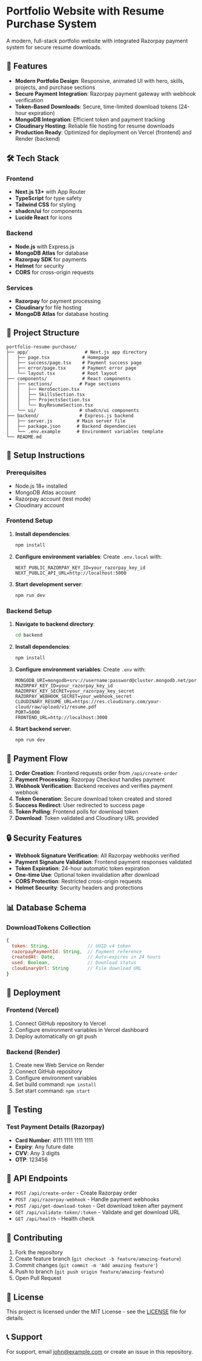 # Portfolio Website with Resume Purchase System

A modern, full-stack portfolio website with integrated Razorpay payment system for secure resume downloads.

## 🚀 Features

- **Modern Portfolio Design**: Responsive, animated UI with hero, skills, projects, and purchase sections
- **Secure Payment Integration**: Razorpay payment gateway with webhook verification
- **Token-Based Downloads**: Secure, time-limited download tokens (24-hour expiration)
- **MongoDB Integration**: Efficient token and payment tracking
- **Cloudinary Hosting**: Reliable file hosting for resume downloads
- **Production Ready**: Optimized for deployment on Vercel (frontend) and Render (backend)

## 🛠️ Tech Stack

### Frontend
- **Next.js 13+** with App Router
- **TypeScript** for type safety
- **Tailwind CSS** for styling
- **shadcn/ui** for components
- **Lucide React** for icons

### Backend
- **Node.js** with Express.js
- **MongoDB Atlas** for database
- **Razorpay SDK** for payments
- **Helmet** for security
- **CORS** for cross-origin requests

### Services
- **Razorpay** for payment processing
- **Cloudinary** for file hosting
- **MongoDB Atlas** for database hosting

## 📁 Project Structure

```
portfolio-resume-purchase/
├── app/                     # Next.js app directory
│   ├── page.tsx            # Homepage
│   ├── success/page.tsx    # Payment success page
│   ├── error/page.tsx      # Payment error page
│   └── layout.tsx          # Root layout
├── components/             # React components
│   ├── sections/          # Page sections
│   │   ├── HeroSection.tsx
│   │   ├── SkillsSection.tsx
│   │   ├── ProjectsSection.tsx
│   │   └── BuyResumeSection.tsx
│   └── ui/                # shadcn/ui components
├── backend/               # Express.js backend
│   ├── server.js         # Main server file
│   ├── package.json      # Backend dependencies
│   └── .env.example      # Environment variables template
└── README.md
```

## 🔧 Setup Instructions

### Prerequisites
- Node.js 18+ installed
- MongoDB Atlas account
- Razorpay account (test mode)
- Cloudinary account

### Frontend Setup

1. **Install dependencies**:
   ```bash
   npm install
   ```

2. **Configure environment variables**:
   Create `.env.local` with:
   ```env
   NEXT_PUBLIC_RAZORPAY_KEY_ID=your_razorpay_key_id
   NEXT_PUBLIC_API_URL=http://localhost:5000
   ```

3. **Start development server**:
   ```bash
   npm run dev
   ```

### Backend Setup

1. **Navigate to backend directory**:
   ```bash
   cd backend
   ```

2. **Install dependencies**:
   ```bash
   npm install
   ```

3. **Configure environment variables**:
   Create `.env` with:
   ```env
   MONGODB_URI=mongodb+srv://username:password@cluster.mongodb.net/portfolio_resume
   RAZORPAY_KEY_ID=your_razorpay_key_id
   RAZORPAY_KEY_SECRET=your_razorpay_key_secret
   RAZORPAY_WEBHOOK_SECRET=your_webhook_secret
   CLOUDINARY_RESUME_URL=https://res.cloudinary.com/your-cloud/raw/upload/v1/resume.pdf
   PORT=5000
   FRONTEND_URL=http://localhost:3000
   ```

4. **Start backend server**:
   ```bash
   npm run dev
   ```

## 🔄 Payment Flow

1. **Order Creation**: Frontend requests order from `/api/create-order`
2. **Payment Processing**: Razorpay Checkout handles payment
3. **Webhook Verification**: Backend receives and verifies payment webhook
4. **Token Generation**: Secure download token created and stored
5. **Success Redirect**: User redirected to success page
6. **Token Polling**: Frontend polls for download token
7. **Download**: Token validated and Cloudinary URL provided

## 🔒 Security Features

- **Webhook Signature Verification**: All Razorpay webhooks verified
- **Payment Signature Validation**: Frontend payment responses validated
- **Token Expiration**: 24-hour automatic token expiration
- **One-time Use**: Optional token invalidation after download
- **CORS Protection**: Restricted cross-origin requests
- **Helmet Security**: Security headers and protections

## 📊 Database Schema

### DownloadTokens Collection
```javascript
{
  token: String,              // UUID v4 token
  razorpayPaymentId: String,  // Payment reference
  createdAt: Date,            // Auto-expires in 24 hours
  used: Boolean,              // Download status
  cloudinaryUrl: String       // File download URL
}
```

## 🚀 Deployment

### Frontend (Vercel)
1. Connect GitHub repository to Vercel
2. Configure environment variables in Vercel dashboard
3. Deploy automatically on git push

### Backend (Render)
1. Create new Web Service on Render
2. Connect GitHub repository
3. Configure environment variables
4. Set build command: `npm install`
5. Set start command: `npm start`

## 🧪 Testing

### Test Payment Details (Razorpay)
- **Card Number**: 4111 1111 1111 1111
- **Expiry**: Any future date
- **CVV**: Any 3 digits
- **OTP**: 123456

## 📝 API Endpoints

- `POST /api/create-order` - Create Razorpay order
- `POST /api/razorpay-webhook` - Handle payment webhooks
- `POST /api/get-download-token` - Get download token after payment
- `GET /api/validate-token/:token` - Validate and get download URL
- `GET /api/health` - Health check

## 🤝 Contributing

1. Fork the repository
2. Create feature branch (`git checkout -b feature/amazing-feature`)
3. Commit changes (`git commit -m 'Add amazing feature'`)
4. Push to branch (`git push origin feature/amazing-feature`)
5. Open Pull Request

## 📄 License

This project is licensed under the MIT License - see the [LICENSE](LICENSE) file for details.

## 📞 Support

For support, email john@example.com or create an issue in this repository.